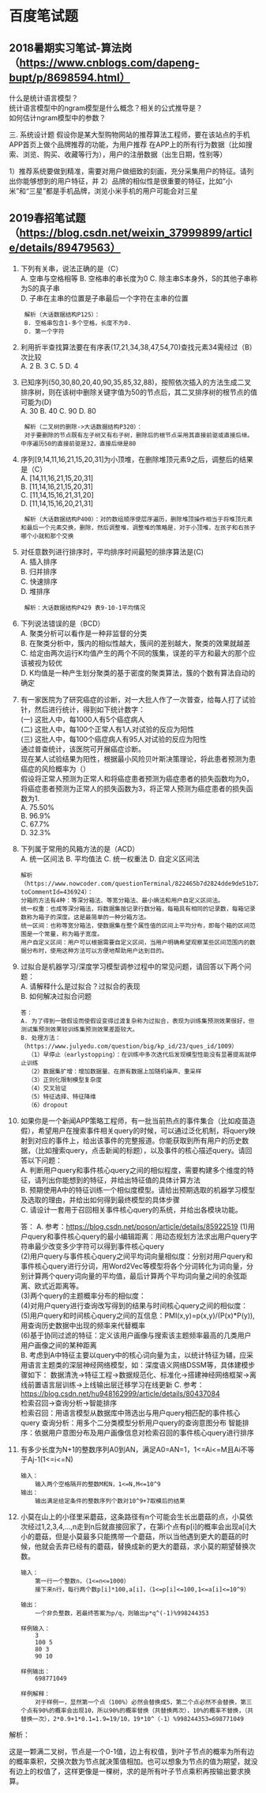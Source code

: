 # 百度笔试题

## 2018暑期实习笔试-算法岗（https://www.cnblogs.com/dapeng-bupt/p/8698594.html）

什么是统计语言模型？  
统计语言模型中的ngram模型是什么概念？相关的公式推导是？  
如何估计ngram模型中的参数？  

三. 系统设计题
假设你是某大型购物网站的推荐算法工程师，要在该站点的手机APP首页上做个品牌推荐的功能，为用户推荐
在APP上的所有行为数据（比如搜索、浏览、购买、收藏等行为），用户的注册数据（出生日期，性别等）

1）推荐系统要做到精准，需要对用户做细致的刻画，充分采集用户的特征。请列出你能够想到的用户特征，并
2）品牌的相似性是很重要的特征，比如“小米”和“三星”都是手机品牌，浏览小米手机的用户可能会对三星



## 2019春招笔试题（https://blog.csdn.net/weixin_37999899/article/details/89479563）

1. 下列有关串，说法正确的是（C）  
A. 空串与空格相等   B. 空格串的串长度为0     C. 除主串S本身外，S的其他子串称为S的真子串  
D. 子串在主串的位置是子串最后一个字符在主串的位置  

        解析（大话数据结构P125）：  
        B. 空格串包含1-多个空格，长度不为0.    
        D. 第一个字符  

2. 利用折半查找算法要在有序表(17,21,34,38,47,54,70)查找元素34需经过（B）次比较  
A. 2    B. 3    C. 5    D. 4  

3. 已知序列(50,30,80,20,40,90,35,85,32,88)，按照依次插入的方法生成二叉排序树，则在该树中删除关键字值为50的节点后，其二叉排序树的根节点的值可能为(D)  
A. 30   B. 40   C. 90   D. 80

        解析（二叉树的删除->大话数据结构P320）：  
        对于要删除的节点既有左子树又有右子树，删除后的根节点采用其直接前驱或直接后继。中序遍历50的直接前驱是32，直接后继是80

5. 序列[9,14,11,16,21,15,20,31]为小顶堆，在删除堆顶元素9之后，调整后的结果是（C）  
A. [14,11,16,21,15,20,31]  
B. [11,14,16,21,15,20,31]  
C. [11,14,15,16,21,31,20]  
D. [11,14,15,16,20,21,31]  

        解析（大话数据结构P400）：对的数组顺序使层序遍历，删除堆顶操作相当于将堆顶元素和最后一个元素交换，删除，然后调整堆，调整堆的策略是，对于小顶堆，左孩子和右孩子哪个小就和那个交换

6. 对任意数列进行排序时，平均排序时间最短的排序算法是(C)  
A. 插入排序  
B. 归并排序  
C. 快速排序  
D. 堆排序  

        解析：大话数据结构P429 表9-10-1平均情况

7. 下列说法错误的是（BCD）  
A. 聚类分析可以看作是一种非监督的分类  
B. 在聚类分析中，簇内的相似性越大，簇间的差别越大，聚类的效果就越差  
C. 给定由两次运行K均值产生的两个不同的簇集，误差的平方和最大的那个应该被视为较优  
D. K均值是一种产生划分聚类的基于密度的聚类算法，簇的个数有算法自动的确定  

8. 有一家医院为了研究癌症的诊断，对一大批人作了一次普查，给每人打了试验针，然后进行统计，得到如下统计数字：  
(一) 这批人中，每1000人有5个癌症病人  
(二) 这批人中，每100个正常人有1人对试验的反应为阳性  
(三) 这批人中，每100个癌症病人有95人对试验的反应为阳性  
通过普查统计，该医院可开展癌症诊断。  
现在某人试验结果为阳性，根据最小风险贝叶斯决策理论，将此患者预测为患癌症的风险概率为（）  
假设将正常人预测为正常人和将癌症患者预测为癌症患者的损失函数均为0，将癌症患者预测为正常人的损失函数为3，将正常人预测为癌症患者的损失函数为1.  
A. 75.50%  
B. 96.9%  
C. 67.7%  
D. 32.3%  

25. 下列属于常用的风箱方法的是（ACD）  
A. 统一区间法    B. 平均值法     C. 统一权重法    D. 自定义区间法

        解析（https://www.nowcoder.com/questionTerminal/822465b7d2824dde9de51b72588835e4?toCommentId=436924）：  
        分箱的方法有4种：等深分箱法、等宽分箱法、最小熵法和用户自定义区间法。  
        统一权重：也成等深分箱法，将数据集按记录行数分箱，每箱具有相同的记录数，每箱记录数称为箱子的深度。这是最简单的一种分箱方法。  
        统一区间：也称等宽分箱法，使数据集在整个属性值的区间上平均分布，即每个箱的区间范围是一个常量，称为箱子宽度。  
        用户自定义区间：用户可以根据需要自定义区间，当用户明确希望观察某些区间范围内的数据分布时，使用这种方法可以方便地帮助用户达到目的。  

30. 过拟合是机器学习/深度学习模型调参过程中的常见问题，请回答以下两个问题：  
A.    请解释什么是过拟合？过拟合的表现  
B.    如何解决过拟合问题  

        答：
        A. 为了得到一致假设而使假设变得过渡复杂称为过拟合，表现为训练集预测效果很好，但测试集预测效果较训练集预测效果差距较大。  
        B. 处理方法：（https://www.julyedu.com/question/big/kp_id/23/ques_id/1009）
          （1）早停止（earlystopping）：在训练中多次迭代后发现模型性能没有显著提高就停止训练  
          （2）数据集扩增：增加数据量、在原有数据上加随机噪声、重采样  
          （3）正则化限制模型复杂度  
          （4）交叉验证  
          （5）特征选择、特征降维  
          （6）dropout  
  

31.    如果你是一个新闻APP策略工程师，有一批当前热点的事件集合（比如疫苗造假），希望用户在搜索事件相关query的时候，可以通过泛化机制，将query映射到对应的事件上，给出该事件的完整报道。你能获取到所有用户的历史数据，（比如搜索query，点击新闻的标题），以及事件的核心描述query。请回答以下问题：  
A.    判断用户query和事件核心query之间的相似程度，需要构建多个维度的特征，请列出你能想到的特征，并给出特征值的具体计算方法  
B.    预期使用A中的特征训练一个相似度模型。请给出预期选取的机器学习模型及选取的理由，并给出如何得到最终模型的具体步骤   
C.    请设计一套用于召回相关事件核心query的系统，并给出各模块功能。  
      
        答：
        A. 参考：https://blog.csdn.net/poson/article/details/85922519
           (1)用户query和事件核心query的最小编辑距离：用动态规划方法求出用户query字符串最少改变多少字符可以得到事件核心query  
           (2)用户query与事件核心query之间平均词向量相似度：分别对用户query和事件核心query进行分词，用Word2Vec等模型将各个分词转化为词向量，分别计算两个query词向量的平均值，最后计算两个平均词向量之间的余弦距离、欧式近距离等。  
           (3)两个query的主题概率分布的相似度：  
           (4)对用户query进行查询改写得到的结果与时间核心query之间的相似度：  
           (5)用户query和时间核心query之间的互信息：PMI(x,y)=p(x,y)/(P(x)\*P(y)),用查询历史数据中出现的频率来代替概率  
           (6)基于协同过滤的特征：定义该用户画像与搜索该主题频率最高的几类用户用户画像之间的某种距离  
        B. 考虑到A中特征主要以query中的核心词向量为主，以统计特征为辅，应采用语言主题类的深层神经网络模型，如：深度语义网络DSSM等，具体建模步骤如下：
           数据清洗->特征工程->数据规范化、标准化->搭建神经网络框架->离线前置语言层训练->上线输出层迁移学习在线更新
        C. 参考：https://blog.csdn.net/hu948162999/article/details/80437084  
           检索召回->查询分析->智能排序  
           检索召回：用语言模型从数据库中筛选出与用户query相匹配的事件核心query
           查询分析：用多个二分类模型分析用户query的查询意图分布
           智能排序：依据用户意图分布及用户画像信息对检索召回的事件核心query进行排序



32. 有多少长度为N+1的整数序列A0到AN，满足A0=AN=1，1<=Ai<=M且Ai不等于Aj-1(1<=i<=N)  

        输入：  
            输入两个空格隔开的整数M和N，1<=N,M<=10^9  
        输出：  
            输出满足给定条件的整数序列个数对10^9+7取模后的结果  


33. 小莫在山上的小径里采蘑菇，这条路径有n个可能会生长出蘑菇的点，小莫依次经过1,2,3,4,…,n走到n后就直接回家了，在第i个点有p[i]的概率会出现a[i]大小的蘑菇，但是小莫最多只能携带一个蘑菇，所以当他遇到更大的蘑菇的时候，他就会丢弃已经有的蘑菇，替换成新的更大的蘑菇，求小莫的期望替换次数。

        输入：  
            第一行一个整数n，（1<=n<=1000）  
            接下来n行，每行两个数p[i]*100,a[i]，（1<=p[i]<=100,1<=a[i]<=10^9）

        输出：  
            一个非负整数，若最终答案为p/q，则输出p*q^(-1)%998244353  

        样例输入：
            3  
            100 5  
            80 3  
            90 10  

        样例输出：
            698771049

        样例解释：  
            对于样例一，显然第一个点（100%）必然会替换成5，第二个点必然不会替换，第三个点有90%的概率会出现10，所以90%的概率替换（共替换两次），10%的概率不替换，（共替换一次），2*0.9+1*0.1=1.9=19/10，19*10^（-1）%998244353=698771049

解析：

这是一颗满二叉树，节点是一个0-1值，边上有权值，到叶子节点的概率为所有边的概率乘积，交换次数为节点就决策值相加。也可以想象为节点的值为期望，就没有边上的权值了，这样更像是一棵树，求的是所有叶子节点乘积再按输出要求换算。
